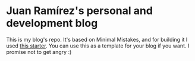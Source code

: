 # Juan Ramírez's personal and development blog

This is my blog's repo. It's based on Minimal Mistakes, and for building it I used [this starter](https://github.com/mmistakes/mm-github-pages-starter). You can use this as a template for your blog if you want. I promise not to get angry :)

